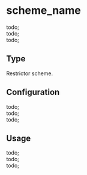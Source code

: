 # scheme_name

todo; <br/>
todo; <br/>
todo; <br/>

## Type

Restrictor scheme.

## Configuration

todo; <br/>
todo; <br/>
todo; <br/>

## Usage

todo; <br/>
todo; <br/>
todo; <br/>
